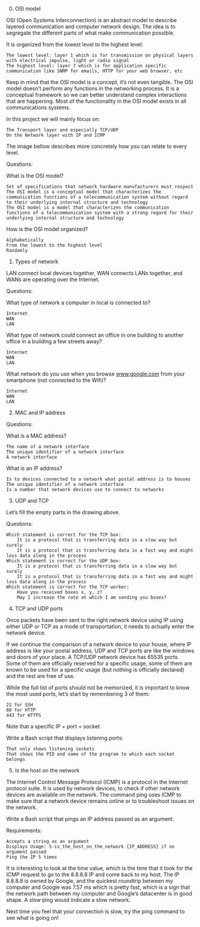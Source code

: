 
0. OSI model


OSI (Open Systems Interconnection) is an abstract model to describe layered communication and computer network design. The idea is to segregate the different parts of what make communication possible.

It is organized from the lowest level to the highest level:

    The lowest level: layer 1 which is for transmission on physical layers with electrical impulse, light or radio signal
    The highest level: layer 7 which is for application specific communication like SNMP for emails, HTTP for your web browser, etc

Keep in mind that the OSI model is a concept, it’s not even tangible. The OSI model doesn’t perform any functions in the networking process. It is a conceptual framework so we can better understand complex interactions that are happening. Most of the functionality in the OSI model exists in all communications systems.

In this project we will mainly focus on:

    The Transport layer and especially TCP/UDP
    On the Network layer with IP and ICMP

The image bellow describes more concretely how you can relate to every level.

Questions:

What is the OSI model?

    Set of specifications that network hardware manufacturers must respect
    The OSI model is a conceptual model that characterizes the communication functions of a telecommunication system without regard to their underlying internal structure and technology
    The OSI model is a model that characterizes the communication functions of a telecommunication system with a strong regard for their underlying internal structure and technology

How is the OSI model organized?

    Alphabetically
    From the lowest to the highest level
    Randomly


1. Types of network


LAN connect local devices together, WAN connects LANs together, and WANs are operating over the Internet.

Questions:

What type of network a computer in local is connected to?

    Internet
    WAN
    LAN

What type of network could connect an office in one building to another office in a building a few streets away?

    Internet
    WAN
    LAN

What network do you use when you browse www.google.com from your smartphone (not connected to the Wifi)?

    Internet
    WAN
    LAN



2. MAC and IP address


Questions:

What is a MAC address?

    The name of a network interface
    The unique identifier of a network interface
    A network interface

What is an IP address?

    Is to devices connected to a network what postal address is to houses
    The unique identifier of a network interface
    Is a number that network devices use to connect to networks



3. UDP and TCP


Let’s fill the empty parts in the drawing above.

Questions:

    Which statement is correct for the TCP box:
        It is a protocol that is transferring data in a slow way but surely
        It is a protocol that is transferring data in a fast way and might loss data along in the process
    Which statement is correct for the UDP box:
        It is a protocol that is transferring data in a slow way but surely
        It is a protocol that is transferring data in a fast way and might loss data along in the process
    Which statement is correct for the TCP worker:
        Have you received boxes x, y, z?
        May I increase the rate at which I am sending you boxes?



4. TCP and UDP ports


Once packets have been sent to the right network device using IP using either UDP or TCP as a mode of transportation, it needs to actually enter the network device.

If we continue the comparison of a network device to your house, where IP address is like your postal address, UDP and TCP ports are like the windows and doors of your place. A TCP/UDP network device has 65535 ports. Some of them are officially reserved for a specific usage, some of them are known to be used for a specific usage (but nothing is officially declared) and the rest are free of use.

While the full list of ports should not be memorized, it is important to know the most used ports, let’s start by remembering 3 of them:

    22 for SSH
    80 for HTTP
    443 for HTTPS

Note that a specific IP + port = socket.

Write a Bash script that displays listening ports:

    That only shows listening sockets
    That shows the PID and name of the program to which each socket belongs



5. Is the host on the network


The Internet Control Message Protocol (ICMP) is a protocol in the Internet protocol suite. It is used by network devices, to check if other network devices are available on the network. The command ping uses ICMP to make sure that a network device remains online or to troubleshoot issues on the network.

Write a Bash script that pings an IP address passed as an argument.

Requirements:

    Accepts a string as an argument
    Displays Usage: 5-is_the_host_on_the_network {IP_ADDRESS} if no argument passed
    Ping the IP 5 times

It is interesting to look at the time value, which is the time that it took for the ICMP request to go to the 8.8.8.8 IP and come back to my host. The IP 8.8.8.8 is owned by Google, and the quickest roundtrip between my computer and Google was 7.57 ms which is pretty fast, which is a sign that the network path between my computer and Google’s datacenter is in good shape. A slow ping would indicate a slow network.

Next time you feel that your connection is slow, try the ping command to see what is going on!
